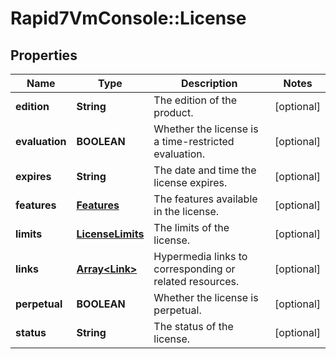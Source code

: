 # Rapid7VmConsole::License

## Properties
Name | Type | Description | Notes
------------ | ------------- | ------------- | -------------
**edition** | **String** | The edition of the product. | [optional] 
**evaluation** | **BOOLEAN** | Whether the license is a time-restricted evaluation. | [optional] 
**expires** | **String** | The date and time the license expires. | [optional] 
**features** | [**Features**](Features.md) | The features available in the license. | [optional] 
**limits** | [**LicenseLimits**](LicenseLimits.md) | The limits of the license. | [optional] 
**links** | [**Array&lt;Link&gt;**](Link.md) | Hypermedia links to corresponding or related resources. | [optional] 
**perpetual** | **BOOLEAN** | Whether the license is perpetual. | [optional] 
**status** | **String** | The status of the license. | [optional] 


